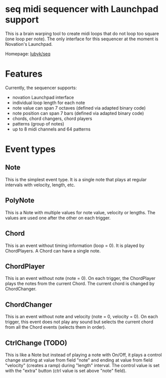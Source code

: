# seq midi sequencer with Launchpad support

This is a brain warping tool to create midi loops that do not loop too square (one loop per note). The
only interface for this sequencer at the moment is Novation's Launchpad.

Homepage: [lubyk/seq](http://lubyk.org/en/project408.html)


# Features

Currently, the sequencer supports:

* novation Launchpad interface
* individual loop length for each note
* note value can span 7 octaves (defined via adapted binary code)
* note position can span 7 bars (defined via adapted binary code)
* chords, chord changers, chord players
* patterns (group of notes)
* up to 8 midi channels and 64 patterns

# Event types

## Note

This is the simplest event type. It is a single note that plays at regular intervals with velocity, length, etc.

## PolyNote

This is a Note with multiple values for note value, velocity or lengths. The values are used one after
the other on each trigger.

## Chord

This is an event without timing information (loop = 0). It is played by ChordPlayers. A Chord can have a single
note.

## ChordPlayer

This is an event without note (note = 0). On each trigger, the ChordPlayer plays the notes from the current
Chord. The current chord is changed by ChordChanger.

## ChordChanger

This is an event without note and velocity (note = 0, velocity = 0). On each trigger, this event does not play
any sound but selects the current chord from all the Chord events (selects them in order).

## CtrlChange (TODO)

This is like a Note but instead of playing a note with On/Off, it plays a control change starting at
value from field "note" and ending at value from field "velocity" (creates a ramp) during "length" interval.
The control value is set with the "extra" button (ctrl value is set above "note" field).
